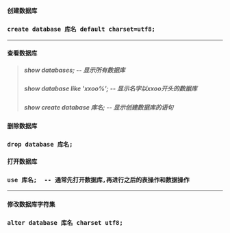 #### 创建数据库

### `create database 库名 default charset=utf8;`

---

#### 查看数据库

> ##### show databases;  -- 显示所有数据库
>
> ##### show database like 'xxoo%';   -- 显示名字以xxoo开头的数据库
>
> ##### show create database 库名;   -- 显示创建数据库的语句

#### 

#### 删除数据库

### `drop database 库名;`



#### 打开数据库

### `use 库名;  -- 通常先打开数据库,再进行之后的表操作和数据操作`

---

#### 修改数据库字符集

### `alter database 库名 charset utf8;`



